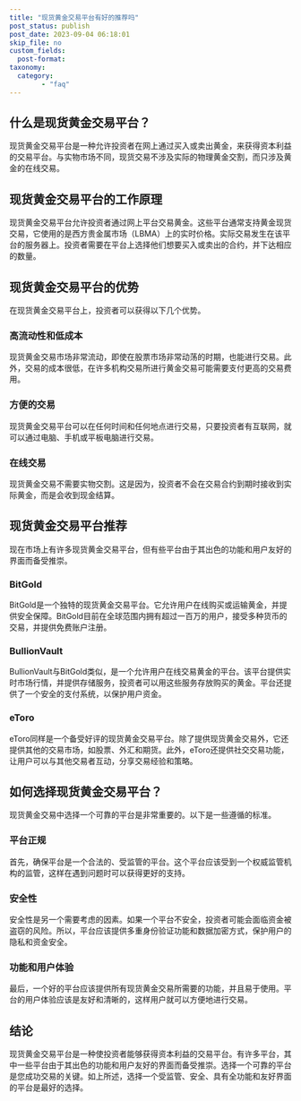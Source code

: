 ```yaml
---
title: "现货黄金交易平台有好的推荐吗"
post_status: publish
post_date: 2023-09-04 06:18:01
skip_file: no
custom_fields: 
  post-format: 
taxonomy:
  category:
        - "faq"
---
```


## 什么是现货黄金交易平台？

现货黄金交易平台是一种允许投资者在网上通过买入或卖出黄金，来获得资本利益的交易平台。与实物市场不同，现货交易不涉及实际的物理黄金交割，而只涉及黄金的在线交易。

## 现货黄金交易平台的工作原理

现货黄金交易平台允许投资者通过网上平台交易黄金。这些平台通常支持黄金现货交易，它使用的是西方贵金属市场（LBMA）上的实时价格。实际交易发生在该平台的服务器上。投资者需要在平台上选择他们想要买入或卖出的合约，并下达相应的数量。

## 现货黄金交易平台的优势

在现货黄金交易平台上，投资者可以获得以下几个优势。

### 高流动性和低成本

现货黄金交易市场非常流动，即使在股票市场非常动荡的时期，也能进行交易。此外，交易的成本很低，在许多机构交易所进行黄金交易可能需要支付更高的交易费用。

### 方便的交易

现货黄金交易平台可以在任何时间和任何地点进行交易，只要投资者有互联网，就可以通过电脑、手机或平板电脑进行交易。

### 在线交易

现货黄金交易不需要实物交割。这是因为，投资者不会在交易合约到期时接收到实际黄金，而是会收到现金结算。

## 现货黄金交易平台推荐

现在市场上有许多现货黄金交易平台，但有些平台由于其出色的功能和用户友好的界面而备受推崇。

### BitGold

BitGold是一个独特的现货黄金交易平台。它允许用户在线购买或运输黄金，并提供安全保障。BitGold目前在全球范围内拥有超过一百万的用户，接受多种货币的交易，并提供免费账户注册。

### BullionVault

BullionVault与BitGold类似，是一个允许用户在线交易黄金的平台。该平台提供实时市场行情，并提供存储服务，投资者可以用这些服务存放购买的黄金。平台还提供了一个安全的支付系统，以保护用户资金。

### eToro

eToro同样是一个备受好评的现货黄金交易平台。除了提供现货黄金交易外，它还提供其他的交易市场，如股票、外汇和期货。此外，eToro还提供社交交易功能，让用户可以与其他交易者互动，分享交易经验和策略。

## 如何选择现货黄金交易平台？

现货黄金交易中选择一个可靠的平台是非常重要的。以下是一些遵循的标准。

### 平台正规

首先，确保平台是一个合法的、受监管的平台。这个平台应该受到一个权威监管机构的监管，这样在遇到问题时可以获得更好的支持。

### 安全性

安全性是另一个需要考虑的因素。如果一个平台不安全，投资者可能会面临资金被盗窃的风险。所以，平台应该提供多重身份验证功能和数据加密方式，保护用户的隐私和资金安全。

### 功能和用户体验

最后，一个好的平台应该提供所有现货黄金交易所需要的功能，并且易于使用。平台的用户体验应该是友好和清晰的，这样用户就可以方便地进行交易。

## 结论

现货黄金交易平台是一种使投资者能够获得资本利益的交易平台。有许多平台，其中一些平台由于其出色的功能和用户友好的界面而备受推崇。选择一个可靠的平台是您成功交易的关键。如上所述，选择一个受监管、安全、具有全功能和友好界面的平台是最好的选择。
